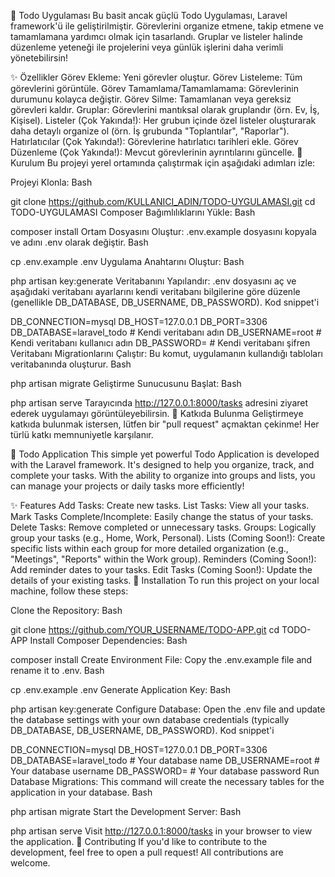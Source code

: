 📝 Todo Uygulaması
Bu basit ancak güçlü Todo Uygulaması, Laravel framework'ü ile geliştirilmiştir. Görevlerini organize etmene, takip etmene ve tamamlamana yardımcı olmak için tasarlandı. Gruplar ve listeler halinde düzenleme yeteneği ile projelerini veya günlük işlerini daha verimli yönetebilirsin!

✨ Özellikler
Görev Ekleme: Yeni görevler oluştur.
Görev Listeleme: Tüm görevlerini görüntüle.
Görev Tamamlama/Tamamlamama: Görevlerinin durumunu kolayca değiştir.
Görev Silme: Tamamlanan veya gereksiz görevleri kaldır.
Gruplar: Görevlerini mantıksal olarak gruplandır (örn. Ev, İş, Kişisel).
Listeler (Çok Yakında!): Her grubun içinde özel listeler oluşturarak daha detaylı organize ol (örn. İş grubunda "Toplantılar", "Raporlar").
Hatırlatıcılar (Çok Yakında!): Görevlerine hatırlatıcı tarihleri ekle.
Görev Düzenleme (Çok Yakında!): Mevcut görevlerinin ayrıntılarını güncelle.
🚀 Kurulum
Bu projeyi yerel ortamında çalıştırmak için aşağıdaki adımları izle:

Projeyi Klonla:
Bash

git clone https://github.com/KULLANICI_ADIN/TODO-UYGULAMASI.git
cd TODO-UYGULAMASI
Composer Bağımlılıklarını Yükle:
Bash

composer install
Ortam Dosyasını Oluştur: .env.example dosyasını kopyala ve adını .env olarak değiştir.
Bash

cp .env.example .env
Uygulama Anahtarını Oluştur:
Bash

php artisan key:generate
Veritabanını Yapılandır: .env dosyasını aç ve aşağıdaki veritabanı ayarlarını kendi veritabanı bilgilerine göre düzenle (genellikle DB_DATABASE, DB_USERNAME, DB_PASSWORD).
Kod snippet'i

DB_CONNECTION=mysql
DB_HOST=127.0.0.1
DB_PORT=3306
DB_DATABASE=laravel_todo # Kendi veritabanı adın
DB_USERNAME=root         # Kendi veritabanı kullanıcı adın
DB_PASSWORD=             # Kendi veritabanı şifren
Veritabanı Migrationlarını Çalıştır: Bu komut, uygulamanın kullandığı tabloları veritabanında oluşturur.
Bash

php artisan migrate
Geliştirme Sunucusunu Başlat:
Bash

php artisan serve
Tarayıcında http://127.0.0.1:8000/tasks adresini ziyaret ederek uygulamayı görüntüleyebilirsin.
🤝 Katkıda Bulunma
Geliştirmeye katkıda bulunmak istersen, lütfen bir "pull request" açmaktan çekinme! Her türlü katkı memnuniyetle karşılanır.


📝 Todo Application
This simple yet powerful Todo Application is developed with the Laravel framework. It's designed to help you organize, track, and complete your tasks. With the ability to organize into groups and lists, you can manage your projects or daily tasks more efficiently!

✨ Features
Add Tasks: Create new tasks.
List Tasks: View all your tasks.
Mark Tasks Complete/Incomplete: Easily change the status of your tasks.
Delete Tasks: Remove completed or unnecessary tasks.
Groups: Logically group your tasks (e.g., Home, Work, Personal).
Lists (Coming Soon!): Create specific lists within each group for more detailed organization (e.g., "Meetings", "Reports" within the Work group).
Reminders (Coming Soon!): Add reminder dates to your tasks.
Edit Tasks (Coming Soon!): Update the details of your existing tasks.
🚀 Installation
To run this project on your local machine, follow these steps:

Clone the Repository:
Bash

git clone https://github.com/YOUR_USERNAME/TODO-APP.git
cd TODO-APP
Install Composer Dependencies:
Bash

composer install
Create Environment File: Copy the .env.example file and rename it to .env.
Bash

cp .env.example .env
Generate Application Key:
Bash

php artisan key:generate
Configure Database: Open the .env file and update the database settings with your own database credentials (typically DB_DATABASE, DB_USERNAME, DB_PASSWORD).
Kod snippet'i

DB_CONNECTION=mysql
DB_HOST=127.0.0.1
DB_PORT=3306
DB_DATABASE=laravel_todo # Your database name
DB_USERNAME=root         # Your database username
DB_PASSWORD=             # Your database password
Run Database Migrations: This command will create the necessary tables for the application in your database.
Bash

php artisan migrate
Start the Development Server:
Bash

php artisan serve
Visit http://127.0.0.1:8000/tasks in your browser to view the application.
🤝 Contributing
If you'd like to contribute to the development, feel free to open a pull request! All contributions are welcome.
